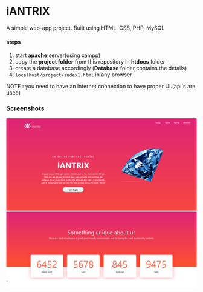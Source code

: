 # iANTRIX
A simple web-app project. Built using HTML, CSS, PHP, MySQL

#### steps
1. start **apache** server(using xampp)
2. copy the **project folder** from this repository in **htdocs** folder
3. create a database accordingly (**Database** folder contains the details)
4. `localhost/project/index1.html` in any browser 

NOTE : you need to have an internet connection to have proper UI.(api's are used)


### Screenshots

![Home Page](screenshots/homepage.png?raw=true )
![Home Page2](screenshots/homepage2.png?raw=true )
